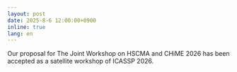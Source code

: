 ```yaml
---
layout: post
date: 2025-8-6 12:00:00+0900
inline: true
lang: en
---
```


Our proposal for The Joint Workshop on HSCMA and CHiME 2026 has been accepted as a satellite workshop of ICASSP 2026.
